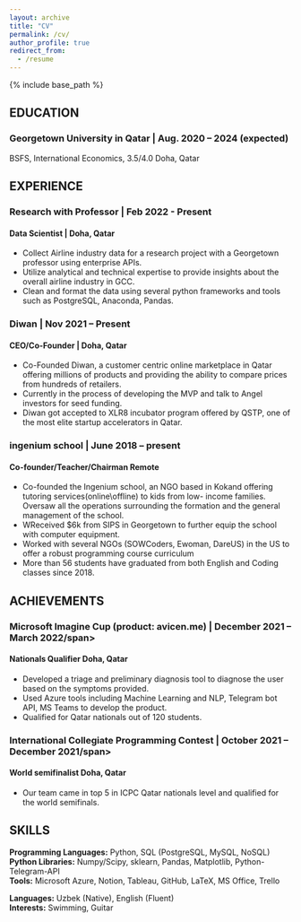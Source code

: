 ```yaml
---
layout: archive
title: "CV"
permalink: /cv/
author_profile: true
redirect_from:
  - /resume
---
```


{% include base_path %}

## EDUCATION
### <span>Georgetown University in Qatar</span> | <span>Aug. 2020 – 2024 (expected)</span> 
<span>BSFS, International Economics, 3.5/4.0</span> <span>Doha, Qatar</span> 

## EXPERIENCE

### <span>Research with Professor</span> | <span>Feb 2022 - Present</span>
#### <span>  Data Scientist </span> | <span>Doha, Qatar</span>
- <span> Collect Airline industry data for a research project with a Georgetown professor using enterprise APIs. </span>
- <span> Utilize analytical and technical expertise to provide insights about the overall airline industry in GCC. </span>
- <span> Clean and format the data using several python frameworks and tools such as PostgreSQL, Anaconda, Pandas. </span>


### <span>Diwan</span> | <span>Nov 2021 – Present</span>
#### <span>CEO/Co-Founder</span> | <span>Doha, Qatar</span>
- <span> <span>Co-Founded Diwan, a customer centric online marketplace in Qatar offering millions of products and providing the ability to compare prices from hundreds of retailers.
 </span> </span>
- <span> <span>Currently in the process of developing the MVP and talk to Angel investors for seed funding. </span>
- <span> <span>Diwan got accepted to XLR8 incubator program offered by QSTP, one of the most elite startup accelerators in Qatar. </span> </span>


###  <span>ingenium school</span> | <span>June 2018 – present</span>
####  <span>Co-founder/Teacher/Chairman</span> <span>Remote</span>    

- <span> <span>Co-founded the Ingenium school, an NGO based in Kokand offering tutoring services(online\offline) to kids from low-
income families. Oversaw all the operations surrounding the formation and the general management of the school. 
 </span> </span>
- <span> <span>WReceived $6k from SIPS in Georgetown to further equip the school with computer equipment.</span> </span>
- <span> Worked with several NGOs (SOWCoders, Ewoman, DareUS) in the US to offer a robust programming course curriculum </span>
- <span> More than 56 students have graduated from both English and Coding classes since 2018. </span>


## ACHIEVEMENTS

###  <span>Microsoft Imagine Cup (product: avicen.me)</span> | <span>December 2021 – March 2022/span> 
####  <span>Nationals Qualifier</span> <span>Doha, Qatar</span>    

- <span> <span>Developed a triage and preliminary diagnosis tool to 
diagnose the user based on the symptoms provided.</span> </span>
- <span> <span>Used Azure tools including Machine Learning and NLP, 
Telegram bot API, MS Teams to develop the product. </span> </span>
- <span> <span>Qualified for Qatar nationals out of 120 students. </span> </span>

###  <span>International Collegiate Programming Contest </span> | <span>October 2021 – December 2021/span> 
####  <span>World semifinalist</span> <span>Doha, Qatar</span>    

- <span> <span>Our team came in top 5 in ICPC Qatar nationals 
level and qualified for the world semifinals.</span> </span>

## SKILLS

<span> **Programming Languages:** <span> Python, SQL (PostgreSQL,
MySQL, NoSQL)</span>  
**Python Libraries:** <span>Numpy/Scipy, sklearn, Pandas, Matplotlib,
Python-Telegram-API</span>  
**Tools:** <span>Microsoft Azure, Notion, Tableau, GitHub, LaTeX, MS
Office, Trello</span> </span>

<span> **Languages:** <span>Uzbek (Native), English (Fluent)</span>  
**Interests:** <span>Swimming, Guitar</span> </span>
